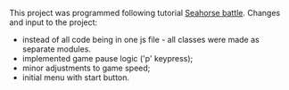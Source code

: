 This project was programmed following tutorial [Seahorse battle](https://www.youtube.com/watch?v=EvC3ge_puQk&list=WL&index=1&pp=gAQBiAQB).
Changes and input to the project:

-   instead of all code being in one js file - all classes were made as separate modules.
-   implemented game pause logic ('p' keypress);
-   minor adjustments to game speed;
-   initial menu with start button.
